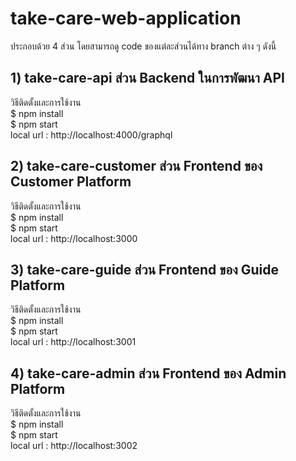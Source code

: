# take-care-web-application
ประกอบด้วย 4 ส่วน โดยสามารถดู code ของแต่ละส่วนได้ทาง branch ต่าง ๆ ดังนี้
## 1) take-care-api ส่วน Backend ในการพัฒนา API
วิธีติดตั้งและการใช้งาน</br>
$ npm install</br>
$ npm start</br>
local url : http://localhost:4000/graphql
## 2) take-care-customer ส่วน Frontend ของ Customer Platform
วิธีติดตั้งและการใช้งาน</br>
$ npm install</br>
$ npm start</br>
local url : http://localhost:3000
## 3) take-care-guide ส่วน Frontend ของ Guide Platform
วิธีติดตั้งและการใช้งาน</br>
$ npm install</br>
$ npm start</br>
local url : http://localhost:3001
## 4) take-care-admin ส่วน Frontend ของ Admin Platform
วิธีติดตั้งและการใช้งาน</br>
$ npm install</br>
$ npm start</br>
local url : http://localhost:3002 
